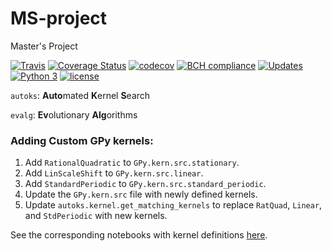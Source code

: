 # MS-project
Master's Project

[![Travis](https://travis-ci.com/lschlessinger1/MS-project.svg?branch=master)](https://travis-ci.com/lschlessinger1/MS-project)
[![Coverage Status](https://coveralls.io/repos/github/lschlessinger1/MS-project/badge.svg?branch=master)](https://coveralls.io/github/lschlessinger1/MS-project?branch=master)
[![codecov](https://codecov.io/gh/lschlessinger1/MS-project/branch/master/graph/badge.svg)](https://codecov.io/gh/lschlessinger1/MS-project)
[![BCH compliance](https://bettercodehub.com/edge/badge/lschlessinger1/MS-project?branch=master)](https://bettercodehub.com/)
[![Updates](https://pyup.io/repos/github/lschlessinger1/MS-project/shield.svg)](https://pyup.io/repos/github/lschlessinger1/MS-project/)
[![Python 3](https://pyup.io/repos/github/lschlessinger1/MS-project/python-3-shield.svg)](https://pyup.io/repos/github/lschlessinger1/MS-project/)
[![license](https://img.shields.io/github/license/lschlessinger1/MS-project.svg)](https://github.com/lschlessinger1/MS-project/blob/master/LICENSE)

`autoks`: **Auto**mated **K**ernel **S**earch

`evalg`: **Ev**olutionary **Alg**orithms

### Adding Custom GPy kernels:

1. Add `RationalQuadratic` to `GPy.kern.src.stationary`.
2. Add `LinScaleShift` to `GPy.kern.src.linear`.
3. Add `StandardPeriodic` to `GPy.kern.src.standard_periodic`.
4. Update the `GPy.kern.src` file with newly defined kernels.
5. Update `autoks.kernel.get_matching_kernels` to replace `RatQuad`, `Linear`, and `StdPeriodic` with new kernels.

See the corresponding notebooks with kernel definitions [here](https://github.com/lschlessinger1/MS-project/tree/master/src/playground/test%20custom%20kernels).
